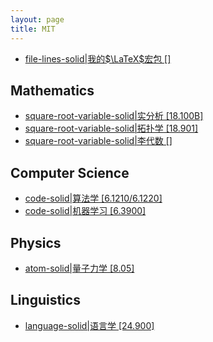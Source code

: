 ```yaml
---
layout: page
title: MIT
---
```



- [file-lines-solid|我的$\LaTeX$宏包 []](/posts/2024-05-29-mypackage.html)

## Mathematics

- [square-root-variable-solid|实分析 [18.100B]](/materials/real_analysis)
- [square-root-variable-solid|拓扑学 [18.901]](/materials/topology)
- [square-root-variable-solid|李代数 []](/materials/lie_algebras)

## Computer Science

- [code-solid|算法学 [6.1210/6.1220]](/materials/algorithms/)
- [code-solid|机器学习 [6.3900]](/materials/machine_learning)

## Physics

- [atom-solid|量子力学 [8.05]](/materials/quantum_mechanics)

## Linguistics

- [language-solid|语言学 [24.900]](/materials/linguistics)


